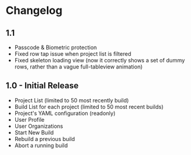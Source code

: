 #  Changelog

## 1.1

* Passcode & Biometric protection
* Fixed row tap issue when project list is filtered
* Fixed skeleton loading view (now it correctly shows a set of dummy rows, rather than a vague full-tableview animation)

## 1.0 - Initial Release

* Project List (limited to 50 most recently build)
* Build List for each project (limited to 50 most recent builds)
* Project's YAML configuration (readonly)
* User Profile
* User Organizations
* Start New Build
* Rebuild a previous build
* Abort a running build


